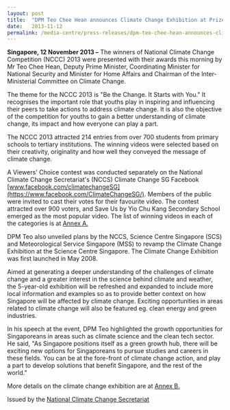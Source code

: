 ```yaml
---
layout: post
title:  "DPM Teo Chee Hean announces Climate Change Exhibition at Prize Presentation Ceremony of National Climate Change Competition 2013"
date:   2013-11-12
permalink: /media-centre/press-releases/dpm-teo-chee-hean-announces-climate-change-exhibition-at-prize-presentation-ceremony-of-national-climate-change-competition-2013/
---
```


**Singapore, 12 November 2013 –** The winners of National Climate Change Competition (NCCC) 2013 were presented with their awards this morning by Mr Teo Chee Hean, Deputy Prime Minister, Coordinating Minister for National Security and Minister for Home Affairs and Chairman of the Inter-Ministerial Committee on Climate Change.

The theme for the NCCC 2013 is "Be the Change. It Starts with You." It recognises the important role that youths play in inspiring and influencing their peers to take actions to address climate change. It is also the objective of the competition for youths to gain a better understanding of climate change, its impact and how everyone can play a part.

The NCCC 2013 attracted 214 entries from over 700 students from primary schools to tertiary institutions. The winning videos were selected based on their creativity, originality and how well they conveyed the message of climate change.

A Viewers' Choice contest was conducted separately on the National Climate Change Secretariat's (NCCS) Climate Change SG Facebook [www.facebook.com/climatechangeSG](https://www.facebook.com/ClimateChangeSG/). Members of the public were invited to cast their votes for their favourite video. The contest attracted over 900 voters, and Save Us by Yio Chu Kang Secondary School emerged as the most popular video. The list of winning videos in each of the categories is at [Annex A.](/images/press%20release%20images/pdfs/nccc2013_media-release_annex2.pdf)

DPM Teo also unveiled plans by the NCCS, Science Centre Singapore (SCS) and Meteorological Service Singapore (MSS) to revamp the Climate Change Exhibition at the Science Centre Singapore. The Climate Change Exhibition was first launched in May 2008.

Aimed at generating a deeper understanding of the challenges of climate change and a greater interest in the science behind climate and weather, the 5-year-old exhibition will be refreshed and expanded to include more local information and examples so as to provide better context on how Singapore will be affected by climate change. Exciting opportunities in areas related to climate change will also be featured eg. clean energy and green industries.

In his speech at the event, DPM Teo highlighted the growth opportunities for Singaporeans in areas such as climate science and the clean tech sector. He said, "As Singapore positions itself as a green growth hub, there will be exciting new options for Singaporeans to pursue studies and careers in these fields. You can be at the fore-front of climate change action, and play a part to develop solutions that benefit Singapore, and the rest of the world."

More details on the climate change exhibition are at [Annex B.](/images/press%20release%20images/pdfs/nccc2013_press_release_annex_b.pdf)

Issued by the [National Climate Change Secretariat](https://www.nccs.gov.sg)


